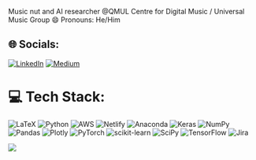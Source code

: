 Music nut and AI researcher @QMUL Centre for Digital Music / Universal Music Group
😄 Pronouns: He/Him<br/>


## 🌐 Socials:
[![LinkedIn](https://img.shields.io/badge/LinkedIn-%230077B5.svg?logo=linkedin&logoColor=white)](https://linkedin.com/in/julien-guinot) [![Medium](https://img.shields.io/badge/Medium-12100E?logo=medium&logoColor=white)](https://medium.com/@@jul.guinot) 

# 💻 Tech Stack:
![LaTeX](https://img.shields.io/badge/latex-%23008080.svg?style=flat&logo=latex&logoColor=white) ![Python](https://img.shields.io/badge/python-3670A0?style=flat&logo=python&logoColor=ffdd54) ![AWS](https://img.shields.io/badge/AWS-%23FF9900.svg?style=flat&logo=amazon-aws&logoColor=white) ![Netlify](https://img.shields.io/badge/netlify-%23000000.svg?style=flat&logo=netlify&logoColor=#00C7B7) ![Anaconda](https://img.shields.io/badge/Anaconda-%2344A833.svg?style=flat&logo=anaconda&logoColor=white) ![Keras](https://img.shields.io/badge/Keras-%23D00000.svg?style=flat&logo=Keras&logoColor=white) ![NumPy](https://img.shields.io/badge/numpy-%23013243.svg?style=flat&logo=numpy&logoColor=white) ![Pandas](https://img.shields.io/badge/pandas-%23150458.svg?style=flat&logo=pandas&logoColor=white) ![Plotly](https://img.shields.io/badge/Plotly-%233F4F75.svg?style=flat&logo=plotly&logoColor=white) ![PyTorch](https://img.shields.io/badge/PyTorch-%23EE4C2C.svg?style=flat&logo=PyTorch&logoColor=white) ![scikit-learn](https://img.shields.io/badge/scikit--learn-%23F7931E.svg?style=flat&logo=scikit-learn&logoColor=white) ![SciPy](https://img.shields.io/badge/SciPy-%230C55A5.svg?style=flat&logo=scipy&logoColor=%white) ![TensorFlow](https://img.shields.io/badge/TensorFlow-%23FF6F00.svg?style=flat&logo=TensorFlow&logoColor=white) ![Jira](https://img.shields.io/badge/jira-%230A0FFF.svg?style=flat&logo=jira&logoColor=white)


<!---# 📊 GitHub Stats:-->
<!---![](https://github-readme-stats.vercel.app/api?username=Pliploop&theme=dark&hide_border=false&include_all_commits=true&count_private=false)<br/>-->
<!---![](https://github-readme-streak-stats.herokuapp.com/?user=Pliploop&theme=dark&hide_border=false)<br/>-->
<!---![](https://github-readme-stats.vercel.app/api/top-langs/?-->

<!---username=Pliploop&theme=dark&hide_border=false&include_all_commits=true&count_private=false&layout=compact)-->


[![](https://visitcount.itsvg.in/api?id=Pliploop&icon=5&color=6)](https://visitcount.itsvg.in)

